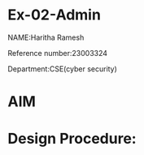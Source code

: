 # Ex-02-Admin
NAME:Haritha Ramesh

Reference number:23003324

Department:CSE(cyber security)

# AIM
# Design Procedure:
